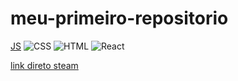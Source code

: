 # meu-primeiro-repositorio

[JS](https://skillicons.dev/icons?i=js,css,htmll,react) ![CSS](https://skillicons.dev/icons?i=css) ![HTML](https://skillicons.dev/icons?i=html) ![React](https://skillicons.dev/icons?i=react)

[link direto steam](https://store.steampowered.com/?l=portuguese)

